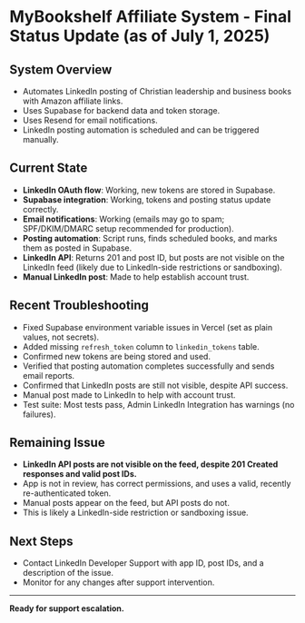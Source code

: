 # MyBookshelf Affiliate System - Final Status Update (as of July 1, 2025)

## System Overview

- Automates LinkedIn posting of Christian leadership and business books with Amazon affiliate links.
- Uses Supabase for backend data and token storage.
- Uses Resend for email notifications.
- LinkedIn posting automation is scheduled and can be triggered manually.

## Current State

- **LinkedIn OAuth flow**: Working, new tokens are stored in Supabase.
- **Supabase integration**: Working, tokens and posting status update correctly.
- **Email notifications**: Working (emails may go to spam; SPF/DKIM/DMARC setup recommended for production).
- **Posting automation**: Script runs, finds scheduled books, and marks them as posted in Supabase.
- **LinkedIn API**: Returns 201 and post ID, but posts are not visible on the LinkedIn feed (likely due to LinkedIn-side restrictions or sandboxing).
- **Manual LinkedIn post**: Made to help establish account trust.

## Recent Troubleshooting

- Fixed Supabase environment variable issues in Vercel (set as plain values, not secrets).
- Added missing `refresh_token` column to `linkedin_tokens` table.
- Confirmed new tokens are being stored and used.
- Verified that posting automation completes successfully and sends email reports.
- Confirmed that LinkedIn posts are still not visible, despite API success.
- Manual post made to LinkedIn to help with account trust.
- Test suite: Most tests pass, Admin LinkedIn Integration has warnings (no failures).

## Remaining Issue

- **LinkedIn API posts are not visible on the feed, despite 201 Created responses and valid post IDs.**
- App is not in review, has correct permissions, and uses a valid, recently re-authenticated token.
- Manual posts appear on the feed, but API posts do not.
- This is likely a LinkedIn-side restriction or sandboxing issue.

## Next Steps

- Contact LinkedIn Developer Support with app ID, post IDs, and a description of the issue.
- Monitor for any changes after support intervention.

---

**Ready for support escalation.**
